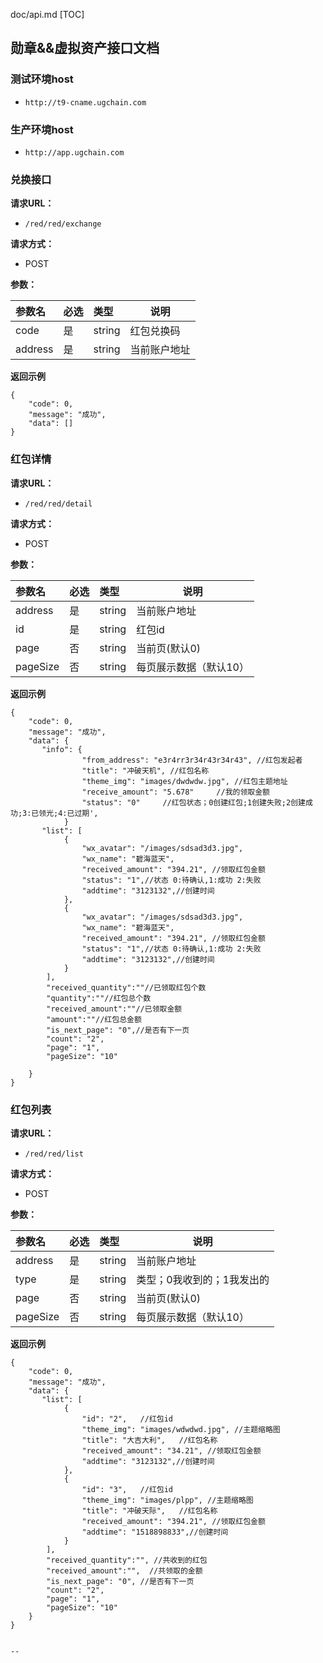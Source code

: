 doc/api.md
[TOC]
## 勋章&&虚拟资产接口文档

### 测试环境host
- `http://t9-cname.ugchain.com`

### 生产环境host
- `http://app.ugchain.com`

### 兑换接口
**请求URL：** 
- `/red/red/exchange`
  
**请求方式：**
- POST 

**参数：** 

|参数名|必选|类型|说明|
|:----    |:---|:----- |-----   |
|code |是  |string |红包兑换码 |
|address |是  |string |当前账户地址 |

 **返回示例**

``` 
{
    "code": 0,
    "message": "成功",
    "data": []
}

```

### 红包详情
**请求URL：** 
- `/red/red/detail`
  
**请求方式：**
- POST 

**参数：** 

|参数名|必选|类型|说明|
|:----    |:---|:----- |-----   |
|address |是  |string | 当前账户地址 |
|id |是  |string |红包id |
|page |否  |string | 当前页(默认0) |
|pageSize |否  |string |每页展示数据（默认10）|

 **返回示例**

``` 
{
    "code": 0,
    "message": "成功",
    "data": {
       "info": {
                "from_address": "e3r4rr3r34r43r34r43", //红包发起者
                "title": "冲破天机", //红包名称
                "theme_img": "images/dwdwdw.jpg", //红包主题地址
                "receive_amount": "5.678"     //我的领取金额
                "status": "0"     //红包状态；0创建红包;1创建失败;2创建成功;3:已领光;4:已过期',
            }
       "list": [
            {
                "wx_avatar": "/images/sdsad3d3.jpg",
                "wx_name": "碧海蓝天",
                "received_amount": "394.21", //领取红包金额
                "status": "1",//状态 0:待确认,1:成功 2:失败
                "addtime": "3123132",//创建时间
            },
            {
                "wx_avatar": "/images/sdsad3d3.jpg",
                "wx_name": "碧海蓝天",
                "received_amount": "394.21", //领取红包金额
                "status": "1",//状态 0:待确认,1:成功 2:失败
                "addtime": "3123132",//创建时间
            }
        ],
        "received_quantity":""//已领取红包个数
        "quantity":""//红包总个数
        "received_amount":""//已领取金额
        "amount":""//红包总金额
        "is_next_page": "0",//是否有下一页
        "count": "2",
        "page": "1",
        "pageSize": "10"

    }
}

```


### 红包列表
**请求URL：** 
- `/red/red/list`
  
**请求方式：**
- POST 

**参数：** 

|参数名|必选|类型|说明|
|:----    |:---|:----- |-----   |
|address |是  |string | 当前账户地址 |
|type |是  |string | 类型；0我收到的；1我发出的 |
|page |否  |string | 当前页(默认0) |
|pageSize |否  |string |每页展示数据（默认10）|

 **返回示例**

``` 
{
    "code": 0,
    "message": "成功",
    "data": {
       "list": [
            {
                "id": "2",   //红包id
                "theme_img": "images/wdwdwd.jpg", //主题缩略图
                "title": "大吉大利",   //红包名称
                "received_amount": "34.21", //领取红包金额
                "addtime": "3123132",//创建时间
            },
            {
                "id": "3",   //红包id
                "theme_img": "images/plpp", //主题缩略图
                "title": "冲破天际",   //红包名称
                "received_amount": "394.21", //领取红包金额
                "addtime": "1518898833",//创建时间
            }
        ],
        "received_quantity":"", //共收到的红包
        "received_amount":"",  //共领取的金额
        "is_next_page": "0", //是否有下一页
        "count": "2",
        "page": "1",
        "pageSize": "10"
    }
}


--
